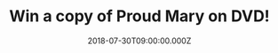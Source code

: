 ---
campaign-uuid: "c-d4b38bf2-2445-473c-9429-1b39e30ac5a9"
type: "Preview"
category: "Gifts"
date: "2018-07-30T09:00:00.000Z"
end-date: "2018-08-20T23:59:00.000Z"
disable-form: false
is_promoted: false
has_entry_page: true
title: "Win a copy of Proud Mary on DVD!"
competition-description: "<p>Calling all Taraji Penda Henson fans! To celebrate the\
  \ release of her brand new movie Proud Mary on DVD, we have managed to get our hands\
  \ on 3 copies of the DVD to give away to 3 lucky NME AAA members!</p>\r\n<p>Weekend\
  \ = SORTED!</p>"
hero-header: "Win a copy of Proud Mary on DVD!"
terms-confirmation: "N/A"
banner-img: "https://assets.expresslyapp.com/asset-26d87b92-dc1b-4872-8972-81348fbb544d.jpg"
logo-left-href: "aaa.nme.com"
logo-left-image: "https://assets.expresslyapp.com/asset-5d72ecf9-34a3-46d0-880d-1dd7dabd59e0.jpg"
logo-left-title: "NME AAA"
bg-image-hero: "https://assets.expresslyapp.com/asset-088158a4-1c67-470a-98f0-87e7ac7e2bcd.jpg"
bg-image-first: "https://assets.expresslyapp.com/asset-3bf610bc-18a2-4946-8f85-115a24ca4bce.jpg"
bg-image-second: "https://assets.expresslyapp.com/asset-76d61bfc-02d5-4736-ae32-b2194f7a22f6.jpg"
section1-content: "<p>Lethal, professional hit-woman Mary (Taraji P. Henson) works\
  \ for the most notorious crime family in town.\_When Mary shoots a protected mobster\
  \ in order to save a young boy, she must take on a rogues’ gallery of crime figures,\
  \ from the Russian Mafia to those closest to her, including her former lover.</p>\r\
  \n<p>Armed with her wits and a closet full of guns Mary must do whatever it takes\
  \ to be the last woman standing in this energetic and explosive action thriller.</p>\_"
section2-content: "<p>The sensational DVD is packed with exclusive features including\
  \ Mary’s World, The Beginning of the End, If Looks Could Kill & many more!.</p>\
  \ \r\n<p>This Proud Mary on DVD release from Sony Pictures Home Entertainment is\
  \ the best plan for your weekend! Think no more and enter the form below for a chance\
  \ to win one of 3 copies of this amazing DVD!</p>\r\n<p>Good luck!</p>"
entry-title: "Win a copy of Proud Mary on DVD!"
entry-content: "Enter the draw to win a copy of Proud Mary on DVD!  by completing\
  \ the form below before 23:59 on 20th of August 2018."
has-winner: false
prize-description: "A copy of Proud Mary on DVD!"
special-conditions: "Multiple entries are allowed up to one every day."
---